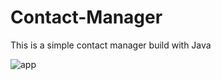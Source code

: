 # Contact-Manager
This is a simple contact manager build with Java

![app](https://github.com/DameenPerera/Contact-Manager/assets/171906128/af5110f5-18ec-4a25-bf45-e4aed50eae24)
